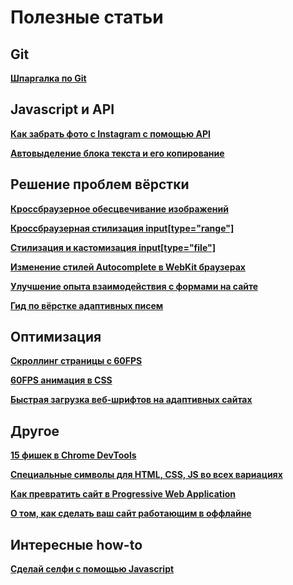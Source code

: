 # Полезные статьи

## Git

[**Шпаргалка по Git**](https://medium.com/@ABatickaya/%D1%88%D0%BF%D0%B0%D1%80%D0%B3%D0%B0%D0%BB%D0%BA%D0%B0-%D0%BF%D0%BE-git-55eeea487676)

## Javascript и API

[**Как забрать фото с Instagram с помощью API**](https://rudrastyh.com/javascript/get-photos-from-instagram.html#access_token)

[**Автовыделение блока текста и его копирование**](https://css-tricks.com/force-selection-text-block/)


## Решение проблем вёрстки

[**Кроссбраузерное обесцвечивание изображений**](https://css-tricks.com/snippets/css/change-autocomplete-styles-webkit-browsers/)

[**Кроссбраузерная стилизация input[type="range"]**](https://css-tricks.com/styling-cross-browser-compatible-range-inputs-css/)

[**Стилизация и кастомизация input[type="file"]**](https://tympanus.net/codrops/2015/09/15/styling-customizing-file-inputs-smart-way/)

[**Изменение стилей Autocomplete в WebKit браузерах**](https://css-tricks.com/snippets/css/change-autocomplete-styles-webkit-browsers/)

[**Улучшение опыта взаимодействия с формами на сайте**](http://simonenko.su/38146501854/improving-ux-for-web-form)

[**Гид по вёрстке адаптивных писем**](https://habrahabr.ru/company/netologyru/blog/324970/)


## Оптимизация

[**Скроллинг страницы с 60FPS**](https://www.thecssninja.com/css/pointer-events-60fps)

[**60FPS анимация в CSS**](https://medium.com/outsystems-experts/how-to-achieve-60-fps-animations-with-css3-db7b98610108)

[**Быстрая загрузка веб-шрифтов на адаптивных сайтах**](http://css-live.ru/articles-css/bystraya-zagruzka-veb-shriftov-na-adaptivnyx-sajtax.html)


## Другое

[**15 фишек в Chrome DevTools**](http://tutorialzine.com/2015/03/15-must-know-chrome-devtools-tips-tricks/)

[**Специальные символы для HTML, CSS, JS во всех вариациях**](https://css-tricks.com/snippets/html/glyphs/)

[**Как превратить сайт в Progressive Web Application**](https://mxb.at/blog/how-to-turn-your-website-into-a-pwa/)

[**О том, как сделать ваш сайт работающим в оффлайне**](https://mxb.at/blog/youre-offline/)


## Интересные how-to

[**Сделай селфи с помощью Javascript**](https://tutorialzine.com/2016/07/take-a-selfie-with-js)
